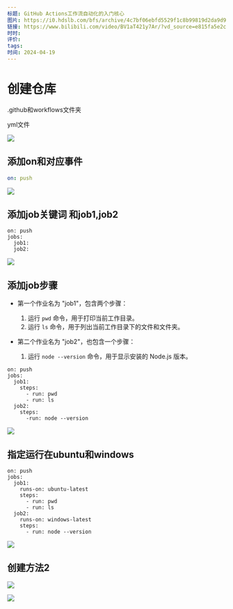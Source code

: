 ```yaml
---
标题: GitHub Actions工作流自动化的入门核心
图片: https://i0.hdslb.com/bfs/archive/4c7bf06ebfd5529f1c8b99819d2da9d95d7b59c9.jpg@518w_290h_1c_!web-video-share-cover.avif
链接: https://www.bilibili.com/video/BV1aT421y7Ar/?vd_source=e815fa5e2c428a98163e9d19be40ec58
时时: 
评价: 
tags: 
时间: 2024-04-19
---
```


# 创建仓库

.github和workflows文件夹

yml文件

![](Pasted%20image%2020240419194157.png)

## 添加on和对应事件

```yml
on: push
```
![](Pasted%20image%2020240419195156.png)
## 添加job关键词 和job1,job2


```
on: push
jobs:
  job1:
  job2:
```

![](Pasted%20image%2020240419195900.png)

##  添加job步骤
- 第一个作业名为 "job1"，包含两个步骤：
    
    1. 运行 `pwd` 命令，用于打印当前工作目录。
    2. 运行 `ls` 命令，用于列出当前工作目录下的文件和文件夹。
- 第二个作业名为 "job2"，也包含一个步骤：
    
    1. 运行 `node --version` 命令，用于显示安装的 Node.js 版本。
```
on: push
jobs:
  job1:
    steps:
      - run: pwd
      - run: ls
  job2:
    steps:
      -run: node --version
```

![](Pasted%20image%2020240419200642.png)

## 指定运行在ubuntu和windows

```
on: push
jobs:
  job1:
    runs-on: ubuntu-latest
    steps:
      - run: pwd
      - run: ls
  job2:
    runs-on: windows-latest
    steps:
      - run: node --version
```

![](Pasted%20image%2020240419201044.png)
## 创建方法2

![](Pasted%20image%2020240419201248.png)

![](Pasted%20image%2020240419201321.png)

